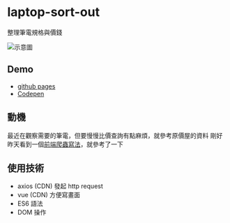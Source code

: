 # laptop-sort-out
整理筆電規格與價錢

![示意圖](https://i.imgur.com/g9pJ2Qa.png)

## Demo
- [github pages](https://ayugioh2003.github.io/laptop-sort-out/)
- [Codepen](https://codepen.io/ayugioh2003/full/yLeodyR)

## 動機

最近在觀察需要的筆電，但要慢慢比價查詢有點麻煩，就參考原價屋的資料
剛好昨天看到一個[前端爬蟲寫法](https://github.com/tpkahlon/javascript/blob/master/43/script.js)，就參考了一下

## 使用技術

- axios (CDN) 發起 http request
- vue (CDN) 方便寫畫面
- ES6 語法
- DOM 操作
